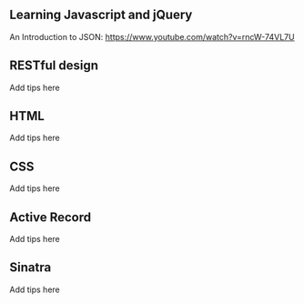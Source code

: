 <h2>Learning Javascript and jQuery</h2>

An Introduction to JSON: https://www.youtube.com/watch?v=rncW-74VL7U

<h2>RESTful design</h2>
<p> Add tips here </p>

<h2>HTML</h2>
<p> Add tips here </p>

<h2>CSS</h2>
<p> Add tips here </p>

<h2>Active Record</h2>
<p> Add tips here </p>

<h2>Sinatra</h2>
<p> Add tips here </p>
